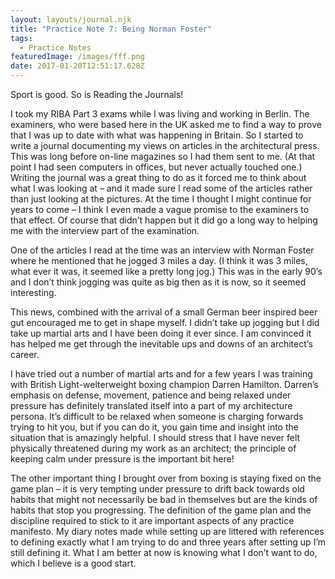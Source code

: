 ```yaml
---
layout: layouts/journal.njk
title: "Practice Note 7: Being Norman Foster"
tags:
  - Practice Notes
featuredImage: /images/fff.png
date: 2017-01-20T12:51:17.628Z
---
```

Sport is good. So is Reading the Journals!

I took my RIBA Part 3 exams while I was living and working in Berlin. The examiners, who were based here in the UK asked me to find a way to prove that I was up to date with what was happening in Britain. So I started to write a journal documenting my views on articles in the architectural press. This was long before on-line magazines so I had them sent to me. (At that point I had seen computers in offices, but never actually touched one.) Writing the journal was a great thing to do as it forced me to think about what I was looking at – and it made sure I read some of the articles rather than just looking at the pictures. At the time I thought I might continue for years to come – I think I even made a vague promise to the examiners to that effect. Of course that didn’t happen but it did go a long way to helping me with the interview part of the examination.

One of the articles I read at the time was an interview with Norman Foster where he mentioned that he jogged 3 miles a day. (I think it was 3 miles, what ever it was, it seemed like a pretty long jog.) This was in the early 90’s and I don’t think jogging was quite as big then as it is now, so it seemed interesting.

This news, combined with the arrival of a small German beer inspired beer gut encouraged me to get in shape myself. I didn’t take up jogging but I did take up martial arts and I have been doing it ever since. I am convinced it has helped me get through the inevitable ups and downs of an architect’s career.

I have tried out a number of martial arts and for a few years I was training with British Light-welterweight boxing champion Darren Hamilton. Darren’s emphasis on defense, movement, patience and being relaxed under pressure has definitely translated itself into a part of my architecture persona. It’s difficult to be relaxed when someone is charging forwards trying to hit you, but if you can do it, you gain time and insight into the situation that is amazingly helpful. I should stress that I have never felt physically threatened during my work as an architect; the principle of keeping calm under pressure is the important bit here!

The other important thing I brought over from boxing is staying fixed on the game plan – it is very tempting under pressure to drift back towards old habits that might not necessarily be bad in themselves but are the kinds of habits that stop you progressing. The definition of the game plan and the discipline required to stick to it are important aspects of any practice manifesto. My diary notes made while setting up are littered with references to defining exactly what I am trying to do and three years after setting up I’m still defining it. What I am better at now is knowing what I don’t want to do, which I believe is a good start.